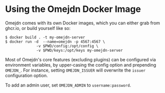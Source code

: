 # Using the Omejdn Docker Image

Omejdn comes with its own Docker images, which you can either grab from ghcr.io, or build yourself like so:

```
$ docker build . -t my-omejdn-server
$ docker run -d  --name=omejdn -p 4567:4567 \
              -v $PWD/config:/opt/config \
              -v $PWD/keys:/opt/keys my-omejdn-server
```

Most of Omejdn's core features (excluding plugins) can be configured via environment variables, by upper-casing the config option and prepending `OMEJDN_`. For instance, setting `OMEJDN_ISSUER` will overwrite the `issuer` configuration option.

To add an admin user, set `OMEJDN_ADMIN` to `username:password`.